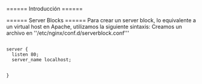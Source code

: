 ====== Introducción ======

====== Server Blocks ======
Para crear un server block, lo equivalente a un virtual host en Apache, utilizamos la siguiente sintaxis:
Creamos un archivo en ''/etc/nginx/conf.d/serverblock.conf'''

<code bash>
server {
  listen 80;
  server_name localhost;
  
}
</code>


